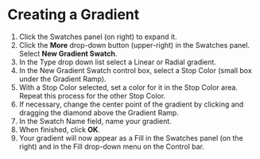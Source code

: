 # Creating a Gradient

1. Click the Swatches panel \(on right\) to expand it.
2. Click the **More** drop-down button \(upper-right\) in the Swatches panel. Select **New Gradient Swatch**.
3. In the Type drop down list select a Linear or Radial gradient.
4. In the New Gradient Swatch control box, select a Stop Color \(small box under the Gradient Ramp\).
5. With a Stop Color selected, set a color for it in the Stop Color area. Repeat this process for the other Stop Color.
6. If necessary, change the center point of the gradient by clicking and dragging the diamond above the Gradient Ramp.
7. In the Swatch Name field, name your gradient.
8. When finished, click **OK**.
9. Your gradient will now appear as a Fill in the Swatches panel \(on the right\) and in the Fill drop-down menu on the Control bar.

